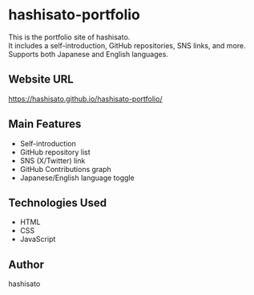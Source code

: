 # hashisato-portfolio

This is the portfolio site of hashisato.  
It includes a self-introduction, GitHub repositories, SNS links, and more.  
Supports both Japanese and English languages.

## Website URL
https://hashisato.github.io/hashisato-portfolio/

## Main Features
- Self-introduction
- GitHub repository list
- SNS (X/Twitter) link
- GitHub Contributions graph
- Japanese/English language toggle

## Technologies Used
- HTML
- CSS
- JavaScript

## Author
hashisato